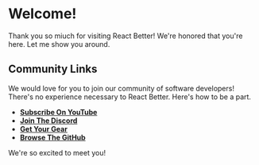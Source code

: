 # Welcome!
Thank you so miuch for visiting React Better! We're honored that you're here. Let me show you around.

## Community Links
We would love for you to join our community of software developers! There's no experience necessary to React Better. Here's how to be a part.

- [**Subscribe On YouTube**](https://www.youtube.com/channel/UCwsC--bveNpM39MIqsicfUw?sub_confirmation=1)
- [**Join The Discord**](https://discord.gg/Q7BbYEeASE)
- [**Get Your Gear**](https://reactbetter.myspreadshop.com)
- [**Browse The GitHub**](https://github.com/ReactBetter)

We're so excited to meet you!
